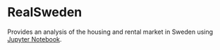 # RealSweden

Provides an analysis of the housing and rental market in Sweden using [Jupyter Notebook](property_market.ipynb).